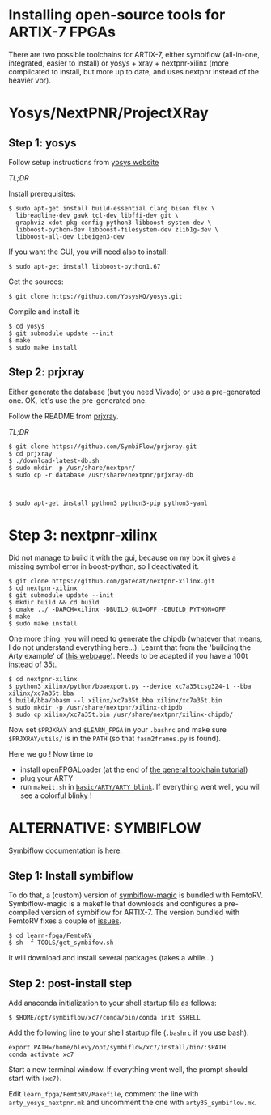 Installing open-source tools for ARTIX-7 FPGAs
==============================================

There are two possible toolchains for ARTIX-7, either symbiflow
(all-in-one, integrated, easier to install) or yosys + xray + nextpnr-xilinx
(more complicated to install, but more up to date, and uses nextpnr
instead of the heavier vpr).

Yosys/NextPNR/ProjectXRay
=========================

Step 1: yosys
-------------

Follow setup instructions from [yosys website](https://github.com/YosysHQ/yosys)

*TL;DR*

Install prerequisites:
```
$ sudo apt-get install build-essential clang bison flex \
  libreadline-dev gawk tcl-dev libffi-dev git \
  graphviz xdot pkg-config python3 libboost-system-dev \
  libboost-python-dev libboost-filesystem-dev zlib1g-dev \
  libboost-all-dev libeigen3-dev 
```

If you want the GUI, you will need also to install:
```
$ sudo apt-get install libboost-python1.67
```

Get the sources:
```
$ git clone https://github.com/YosysHQ/yosys.git
```
Compile and install it:
```
$ cd yosys
$ git submodule update --init
$ make
$ sudo make install
```

Step 2: prjxray
---------------

Either generate the database (but you need Vivado) or use a
pre-generated one. OK, let's use the pre-generated one.

Follow the README from [prjxray](https://github.com/SymbiFlow/prjxray).

*TL;DR*

```
$ git clone https://github.com/SymbiFlow/prjxray.git
$ cd prjxray
$ ./download-latest-db.sh
$ sudo mkdir -p /usr/share/nextpnr/
$ sudo cp -r database /usr/share/nextpnr/prjxray-db



$ sudo apt-get install python3 python3-pip python3-yaml
```

Step 3: nextpnr-xilinx
======================
Did not manage to build it with the gui, because on my box it gives a missing symbol error in boost-python, so I deactivated it.
```
$ git clone https://github.com/gatecat/nextpnr-xilinx.git
$ cd nextpnr-xilinx
$ git submodule update --init
$ mkdir build && cd build
$ cmake ../ -DARCH=xilinx -DBUILD_GUI=OFF -DBUILD_PYTHON=OFF 
$ make
$ sudo make install
```

One more thing, you will need to generate the chipdb (whatever that
means, I do not understand everything here...). Learnt that from the 'building the Arty example' of 
[this webpage](https://github.com/gatecat/nextpnr-xilinx)). Needs to
be adapted if you have a 100t instead of 35t.
```
$ cd nextpnr-xilinx
$ python3 xilinx/python/bbaexport.py --device xc7a35tcsg324-1 --bba xilinx/xc7a35t.bba
$ build/bba/bbasm --l xilinx/xc7a35t.bba xilinx/xc7a35t.bin
$ sudo mkdir -p /usr/share/nextpnr/xilinx-chipdb
$ sudo cp xilinx/xc7a35t.bin /usr/share/nextpnr/xilinx-chipdb/
```

Now set `$PRJXRAY` and `$LEARN_FPGA` in your `.bashrc` and make sure `$PRJXRAY/utils/` is in the `PATH`
(so that `fasm2frames.py` is found).

Here we go ! Now time to
- install openFPGALoader (at the end of [the general toolchain tutorial](toolchain.md))
- plug your ARTY
- run `makeit.sh` in [`basic/ARTY/ARTY_blink`](https://github.com/BrunoLevy/learn-fpga/tree/master/Basic/ARTY/ARTY_blink).
If everything went well, you will see a colorful blinky !

ALTERNATIVE: SYMBIFLOW 
======================

Symbiflow documentation is [here](https://symbiflow-examples.readthedocs.io/en/latest/getting-symbiflow.html).

Step 1: Install symbiflow
-------------------------

To do that, a (custom) version of [symbiflow-magic](https://github.com/merledu/symbiflow-magic) is bundled with FemtoRV.
Symbiflow-magic is a makefile that downloads and configures a pre-compiled version of symbiflow for ARTIX-7.
The version bundled with FemtoRV fixes a couple of [issues](https://github.com/merledu/symbiflow-magic/issues/1).
```
$ cd learn-fpga/FemtoRV
$ sh -f TOOLS/get_symbifow.sh
```

It will download and install several packages (takes a while...)

Step 2: post-install step
-------------------------

Add anaconda initialization to your shell startup file as follows:
```
$ $HOME/opt/symbiflow/xc7/conda/bin/conda init $SHELL
```

Add the following line to your shell startup file (`.bashrc` if you use bash).
```
export PATH=/home/blevy/opt/symbiflow/xc7/install/bin/:$PATH
conda activate xc7
```

Start a new terminal window. If everything went well, the prompt should start with `(xc7)`.

Edit `learn_fpga/FemtoRV/Makefile`, comment the line with `arty_yosys_nextpnr.mk` and 
uncomment the one with `arty35_symbiflow.mk`.
